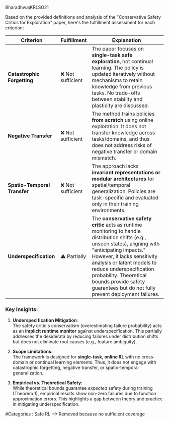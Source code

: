 BharadhwajKRLSG21

Based on the provided definitions and analysis of the "Conservative Safety Critics for Exploration" paper, here's the fulfillment assessment for each criterion:

| **Criterion**                | **Fulfillment**  | **Explanation**                                                                                                                                                                                                                                                                                                                                       |
| ---------------------------- | ---------------- | ----------------------------------------------------------------------------------------------------------------------------------------------------------------------------------------------------------------------------------------------------------------------------------------------------------------------------------------------------- |
| **Catastrophic Forgetting**  | ❌ Not sufficient | The paper focuses on **single-task safe exploration**, not continual learning. The policy is updated iteratively without mechanisms to retain knowledge from previous tasks. No trade-offs between stability and plasticity are discussed.                                                                                                            |
| **Negative Transfer**        | ❌ Not sufficient | The method trains policies **from scratch** using online exploration. It does not transfer knowledge across tasks/domains, and thus does not address risks of negative transfer or domain mismatch.                                                                                                                                                   |
| **Spatio-Temporal Transfer** | ❌ Not sufficient | The approach lacks **invariant representations or modular architectures** for spatial/temporal generalization. Policies are task-specific and evaluated only in their training environments.                                                                                                                                                          |
| **Underspecification**       | ⚠️ Partially     | The **conservative safety critic** acts as runtime monitoring to handle distribution shifts (e.g., unseen states), aligning with "anticipating impacts." However, it lacks sensitivity analysis or latent models to reduce underspecification probability. Theoretical bounds provide safety guarantees but do not fully prevent deployment failures. |

### Key Insights:
1. **Underspecification Mitigation**:  
   The safety critic's conservatism (overestimating failure probability) acts as an **implicit runtime monitor** against underspecification. This partially addresses the desiderata by reducing failures under distribution shifts but does not eliminate root causes (e.g., feature ambiguity).

2. **Scope Limitations**:  
   The framework is designed for **single-task, online RL** with no cross-domain or continual learning elements. Thus, it does not engage with catastrophic forgetting, negative transfer, or spatio-temporal generalization.

3. **Empirical vs. Theoretical Safety**:  
   While theoretical bounds guarantee *expected* safety during training (Theorem 1), empirical results show non-zero failures due to function approximation errors. This highlights a gap between theory and practice in mitigating underspecification.

#Categories : Safe RL --> Removed because no sufficient coverage